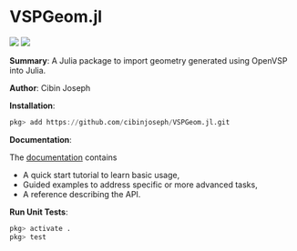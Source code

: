 # VSPGeom.jl

[![](https://img.shields.io/badge/docs-stable-blue.svg)](https://github.com/cibinjoseph/VSPGeom.jl/dev)
![](https://github.com/cibinjoseph/VSPGeom.jl/workflows/tests/badge.svg)

**Summary**: A Julia package to import geometry generated using OpenVSP into Julia.

**Author**: Cibin Joseph

**Installation**:

```julia
pkg> add https://github.com/cibinjoseph/VSPGeom.jl.git
```

**Documentation**:

The [documentation](https://github.com/cibinjoseph/VSPGeom.jl/dev) contains
- A quick start tutorial to learn basic usage,
- Guided examples to address specific or more advanced tasks,
- A reference describing the API.

**Run Unit Tests**:

```julia
pkg> activate .
pkg> test
```
